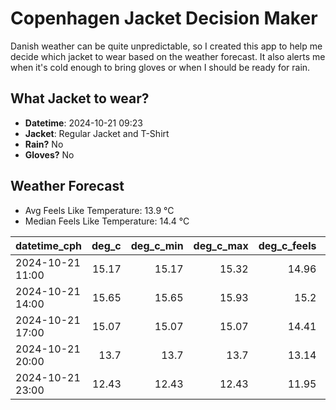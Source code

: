 
# Copenhagen Jacket Decision Maker

Danish weather can be quite unpredictable, so I created this app to help me decide which jacket to wear based on the weather forecast. 
It also alerts me when it's cold enough to bring gloves or when I should be ready for rain.

## What Jacket to wear?

- **Datetime**: 2024-10-21 09:23
- **Jacket**: Regular Jacket and T-Shirt
- **Rain?** No
- **Gloves?** No

## Weather Forecast
- Avg Feels Like Temperature: 13.9 °C
- Median Feels Like Temperature: 14.4 °C

| datetime_cph     |   deg_c |   deg_c_min |   deg_c_max |   deg_c_feels | weather   | wind   | rain   |
|:-----------------|--------:|------------:|------------:|--------------:|:----------|:-------|:-------|
| 2024-10-21 11:00 |   15.17 |       15.17 |       15.32 |         14.96 | Clouds    | High   | None   |
| 2024-10-21 14:00 |   15.65 |       15.65 |       15.93 |         15.2  | Clouds    | High   | None   |
| 2024-10-21 17:00 |   15.07 |       15.07 |       15.07 |         14.41 | Clouds    | High   | None   |
| 2024-10-21 20:00 |   13.7  |       13.7  |       13.7  |         13.14 | Clouds    | Medium | None   |
| 2024-10-21 23:00 |   12.43 |       12.43 |       12.43 |         11.95 | Clouds    | Low    | None   |
        